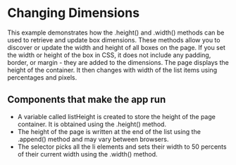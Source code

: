 # Changing Dimensions
This example demonstrates how the .height() and .width() methods can be used to retrieve and update box dimensions. These methods allow you to discover or update the width and height of all boxes on the page. If you set the width or height of the box in CSS, it does not include any padding, border, or margin - they are added to the dimensions. The page displays the height of the container. It then changes with width of the list items using percentages and pixels.

## Components that make the app run
* A variable called listHeight is created to store the height of the page container. It is obtained using the .height() method.
* The height of the page is written at the end of the list using the .append() method and may vary between browsers.
* The selector picks all the li elements and sets their width to 50 percents of their current width using the .width() method.
